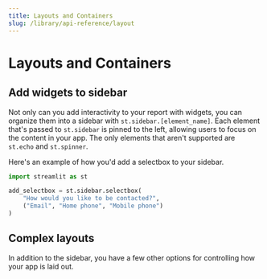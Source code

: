 ```yaml
---
title: Layouts and Containers
slug: /library/api-reference/layout
---
```


# Layouts and Containers

## Add widgets to sidebar

Not only can you add interactivity to your report with widgets, you can organize them into a sidebar with `st.sidebar.[element_name]`. Each element that's passed to `st.sidebar` is pinned to the left, allowing users to focus on the content in your app. The only elements that aren't supported are `st.echo` and `st.spinner`.

Here's an example of how you'd add a selectbox to your sidebar.

```python
import streamlit as st

add_selectbox = st.sidebar.selectbox(
    "How would you like to be contacted?",
    ("Email", "Home phone", "Mobile phone")
)
```

## Complex layouts

In addition to the sidebar, you have a few other options for controlling how your app is laid out.

<Autofunction function="streamlit.columns" />
<Autofunction function="streamlit.expander" />
<Autofunction function="streamlit.container" />
<Autofunction function="streamlit.empty" />
